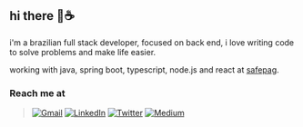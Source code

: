 ## hi there 👋☕

i'm a brazilian full stack developer, focused on back end, i love writing code to solve problems and make life easier.

working with java, spring boot, typescript, node.js and react at [safepag](https://safepag.com/).


###  Reach me at
> [![Gmail](https://img.shields.io/badge/Gmail-D14836?style=for-the-badge&logo=gmail&logoColor=white)](mailto:joaoantonioscoelho@gmail.com)
> [![LinkedIn](https://img.shields.io/badge/linkedin-%230077B5.svg?style=for-the-badge&logo=linkedin&logoColor=white)](https://www.linkedin.com/in/joaoantoniocoelho/)
> [![Twitter](https://img.shields.io/badge/Twitter-%231DA1F2.svg?style=for-the-badge&logo=Twitter&logoColor=white)](https://twitter.com/joaoac_)
> [![Medium](https://img.shields.io/badge/Medium-12100E?style=for-the-badge&logo=medium&logoColor=white)](https://joaoac.medium.com/)
